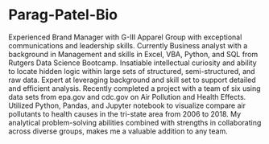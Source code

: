 # Parag-Patel-Bio
Experienced Brand Manager with G-III Apparel Group with exceptional communications and leadership skills. Currently Business analyst with a background in Management and skills in Excel, VBA, Python, and SQL from Rutgers Data Science Bootcamp. Insatiable intellectual curiosity and ability to locate hidden logic within large sets of structured, semi-structured, and raw data. Expert at leveraging background and skill set to support detailed and efficient analysis. Recently completed a project with a team of six using data sets from epa.gov and cdc.gov on Air Pollution and Health Effects. Utilized Python, Pandas, and Jupyter notebook to visualize compare air pollutants to health causes in the tri-state area from 2006 to 2018. My analytical problem-solving abilities combined with strengths in collaborating across diverse groups, makes me a valuable addition to any team.
